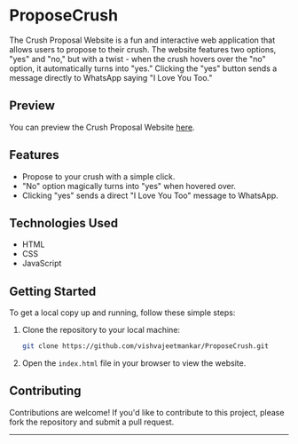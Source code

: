 # ProposeCrush

The Crush Proposal Website is a fun and interactive web application that allows users to propose to their crush. The website features two options, "yes" and "no," but with a twist - when the crush hovers over the "no" option, it automatically turns into "yes." Clicking the "yes" button sends a message directly to WhatsApp saying "I Love You Too."

## Preview

You can preview the Crush Proposal Website [here]((https://iloveyoumycrsh.netlify.app/)).

## Features

- Propose to your crush with a simple click.
- "No" option magically turns into "yes" when hovered over.
- Clicking "yes" sends a direct "I Love You Too" message to WhatsApp.

## Technologies Used

- HTML
- CSS
- JavaScript

## Getting Started

To get a local copy up and running, follow these simple steps:

1. Clone the repository to your local machine:

   ```sh
   git clone https://github.com/vishvajeetmankar/ProposeCrush.git
   ```

2. Open the `index.html` file in your browser to view the website.

## Contributing

Contributions are welcome! If you'd like to contribute to this project, please fork the repository and submit a pull request.

---
